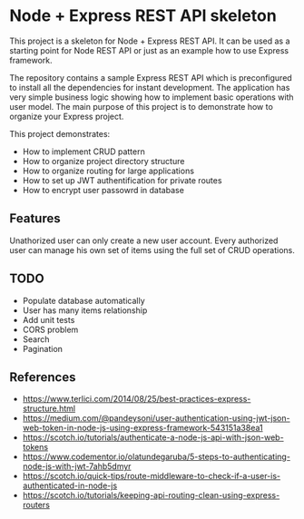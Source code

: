 # Node + Express REST API skeleton
This project is a skeleton for Node + Express REST API. It can be used as a starting point for Node REST API or just as an example how to use Express framework.

The repository contains a sample Express REST API which is preconfigured to install all the dependencies for instant development. The application has very simple business logic showing how to implement basic operations with user model. The main purpose of this project is to demonstrate how to organize your Express project.

This project demonstrates:
 * How to implement CRUD pattern
 * How to organize project directory structure
 * How to organize routing for large applications
 * How to set up JWT authentification for private routes
 * How to encrypt user passowrd in database

## Features
Unathorized user can only create a new user account. Every authorized user can manage his own set of items using the full set of CRUD operations.

## TODO
 * Populate database automatically
 * User has many items relationship
 * Add unit tests
 * CORS problem
 * Search
 * Pagination

## References
 * https://www.terlici.com/2014/08/25/best-practices-express-structure.html
 * https://medium.com/@pandeysoni/user-authentication-using-jwt-json-web-token-in-node-js-using-express-framework-543151a38ea1
 * https://scotch.io/tutorials/authenticate-a-node-js-api-with-json-web-tokens
 * https://www.codementor.io/olatundegaruba/5-steps-to-authenticating-node-js-with-jwt-7ahb5dmyr
 * https://scotch.io/quick-tips/route-middleware-to-check-if-a-user-is-authenticated-in-node-js
 * https://scotch.io/tutorials/keeping-api-routing-clean-using-express-routers